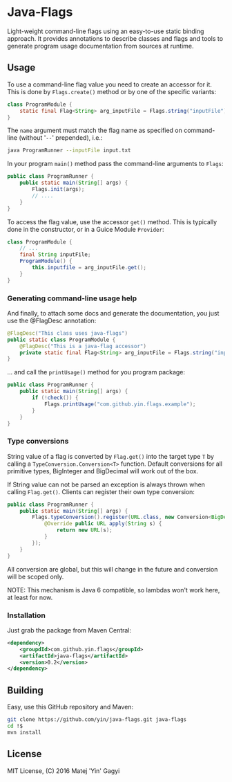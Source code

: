 Java-Flags
==========

Light-weight command-line flags using an easy-to-use static binding approach. It provides annotations to describe
classes and flags and tools to generate program usage documentation from sources at runtime.

## Usage


To use a command-line flag value you need to create an accessor for it. This is done by `Flags.create()` method or
by one of the specific variants:

````java
class ProgramModule {
    static final Flag<String> arg_inputFile = Flags.string("inputFile");
}
````

The `name` argument must match the flag name as specified on command-line (without '`--`' prepended), i.e.:

````bash
java ProgramRunner --inputFile input.txt
````

In your program `main()` method pass the command-line arguments to `Flags`:

````java
public class ProgramRunner {
    public static main(String[] args) {
        Flags.init(args);
        // ....
    }
}
````

To access the flag value, use the accessor `get()` method. This is typically done in the constructor, or
in a Guice Module `Provider`:

````java
class ProgramModule {
    // ...
    final String inputFile;
    ProgramModule() {
        this.inputfile = arg_inputFile.get();
    }
}
````

### Generating command-line usage help

And finally, to attach some docs and generate the documentation, you just use the @FlagDesc annotation:

````java
@FlagDesc("This class uses java-flags")
public static class ProgramModule {
    @FlagDesc("This is a java-flag accessor")
    private static final Flag<String> arg_inputFile = Flags.string("inputFile");
}
````

... and call the `printUsage()` method for you program package:

````java
public class ProgramRunner {
    public static main(String[] args) {
        if (!check()) {
            Flags.printUsage("com.github.yin.flags.example");
        }
    }
}
````

### Type conversions

String value of a flag is converted by `Flag.get()` into the target type `T` by calling a
`TypeConversion.Conversion<T>` function. Default conversions for all primitive types,
BigInteger and BigDecimal will work out of the box.

If String value can not be parsed an exception is always thrown when calling `Flag.get()`.
Clients can register their own type conversion:

````java
public class ProgramRunner {
    public static main(String[] args) {
        Flags.typeConversion().register(URL.class, new Conversion<BigDecimal>() {
            @Override public URL apply(String s) {
                return new URL(s);
            }
        });
    }
}
````

All conversion are global, but this will change in the future and conversion will be scoped only.

NOTE: This mechanism is Java 6 compatible, so lambdas won't work here, at least for now.

### Installation

Just grab the package from Maven Central:

````xml
<dependency>
    <groupdId>com.github.yin.flags</groupId>
    <artifactId>java-flags</artifactId>
    <version>0.2</version>
</dependency>
````

## Building

Easy, use this GitHub repository and Maven:

````bash
git clone https://github.com/yin/java-flags.git java-flags
cd !$
mvn install
````

## License

MIT License, (C) 2016 Matej 'Yin' Gagyi
